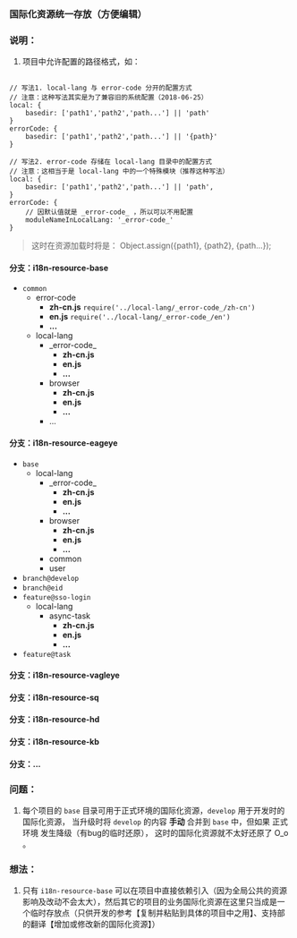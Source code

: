 ### 国际化资源统一存放（方便编辑）
  
### 说明：
1. 项目中允许配置的路径格式，如：
```

// 写法1. local-lang 与 error-code 分开的配置方式
// 注意：这种写法其实是为了兼容旧的系统配置（2018-06-25）
local: {
    basedir: ['path1','path2','path...'] || 'path'
}
errorCode: {
    basedir: ['path1','path2','path...'] || '{path}'
}

// 写法2. error-code 存储在 local-lang 目录中的配置方式
// 注意：这相当于是 local-lang 中的一个特殊模块（推荐这种写法）
local: {
    basedir: ['path1','path2','path...'] || 'path',
}
errorCode: {
    // 因默认值就是 _error-code_ ，所以可以不用配置
    moduleNameInLocalLang: '_error-code_'
}

```
> 这时在资源加载时将是： Object.assign({path1}, {path2}, {path...});
  
#### 分支：i18n-resource-base
  + <code>common</code>
    + error-code
      - **zh-cn.js** <code>require('../local-lang/\_error-code\_/zh-cn')</code>
      - **en.js** <code>require('../local-lang/\_error-code\_/en')</code>
      - **...**
    + local-lang
      + \_error-code\_
        - **zh-cn.js**
        - **en.js**
        - **...**
      + browser
        - **zh-cn.js**
        - **en.js**
        - **...**
      + ...
      

#### 分支：i18n-resource-eageye
  + <code>base</code>
    + local-lang
      + \_error-code\_
        - **zh-cn.js**
        - **en.js**
        - **...**
      + browser
        - **zh-cn.js**
        - **en.js**
        - **...**
      + common
      + user
  + <code>branch@develop</code>
  + <code>branch@eid</code>
  + <code>feature@sso-login</code>
    + local-lang
      + async-task
        - **zh-cn.js**
        - **en.js**
        - **...**
  + <code>feature@task</code>

  
  
#### 分支：i18n-resource-vagleye
#### 分支：i18n-resource-sq
#### 分支：i18n-resource-hd
#### 分支：i18n-resource-kb
#### 分支：...

### 问题：
1. 每个项目的 <code>base</code> 目录可用于正式环境的国际化资源，<code>develop</code> 用于开发时的国际化资源，
当升级时将 <code>develop</code> 的内容 **手动** 合并到 <code>base</code> 中，但如果 正式环境 发生降级（有bug的临时还原），
这时的国际化资源就不太好还原了  O_o 。

### 想法：
1. 只有 <code>i18n-resource-base</code> 可以在项目中直接依赖引入（因为全局公共的资源影响及改动不会太大），然后其它的项目的业务国际化资源在这里只当成是一个临时存放点（只供开发的参考【复制并粘贴到具体的项目中之用】、支持部的翻译【增加或修改新的国际化资源】）